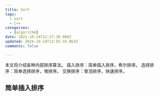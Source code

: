 ```yaml
---
title: Sort
tags:
  - sort
  - C++
categories:
  - [algorithm]
date: 2021-10-24T12:27:30.000Z
updated: 2024-10-14T13:55:33.063Z
comments: false

---
```

本文将介绍各种内部排序算法。
插入排序：简单插入排序，希尔排序。
选择排序：简单选择排序，堆排序。
交换排序：冒泡排序，快速排序。
<!--more-->


## 简单插入排序